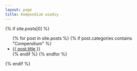 ```yaml
---
layout: page
title: Kompendium wiedzy
---
```


<section>
  {% if site.posts[0] %}
  <ul>
  {% for post in site.posts %}
    {% if post.categories contains "Compendium" %}
      <li>
        <a href="{{ post.url | prepend: site.baseurl | replace: '//', '/' }}">
          {{ post.title }}
        </a>
      </li>
    {% endif %}
  {% endfor %}
  </ul>
  {% endif %}
</section>